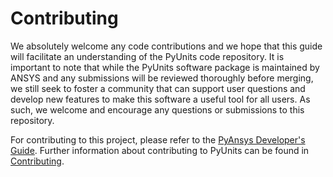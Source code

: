 # Contributing

We absolutely welcome any code contributions and we hope that this
guide will facilitate an understanding of the PyUnits code
repository. It is important to note that while the PyUnits software
package is maintained by ANSYS and any submissions will be reviewed
thoroughly before merging, we still seek to foster a community that can
support user questions and develop new features to make this software
a useful tool for all users. As such, we welcome and encourage any
questions or submissions to this repository.

For contributing to this project, please refer to the [PyAnsys Developer's Guide](https://dev.docs.pyansys.com/).
Further information about contributing to PyUnits can be found in [Contributing](https://pyunits.docs.pyansys.com/version/stable/getting_started/contribution.html).
